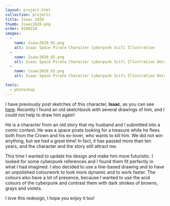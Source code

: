 ```yaml
---
layout: project.html
collection: projects
title: Isaac 2020
thumb: Isaac2020.png
order: 0200218
images:
  -
    name: Isaac2020_01.png
    alt: Isaac Space Pirate Character Cyberpunk Scifi Illustration
  -
    name: Isaac2020_02.png
    alt: Isaac Space Pirate Character Cyberpunk Scifi Illustration Detail
  -
    name: Isaac2020_03.png
    alt: Isaac Space Pirate Character Cyberpunk Scifi Illustration Detail

tools:
  - photoshop
---
```

I have previously post sketches of this character, **Isaac**, as you can see [here](/projects/isaac-sketch/). Recently I found an old sketchbook with several drawings of him, and I could not help to draw him again!

He is a character from an old story that my husband and I submitted into a comic contest. He was a space pirate looking for a treasure while he flees both from the Crown and his ex-lover, who wants to kill him. We did not win anything, but we had a great time! In fact, it has passed more than ten years, and the character and the story still attract me.

This time I wanted to update his design and make him more futuristic. I looked for some cyberpunk references and I found them fit perfectly in what I had imagined. I also decided to use a line-based drawing and to have an unpolished colourwork to look more dynamic and to work faster. The colours also have a lot of presence, because I wanted to use the acid colours of the cyberpunk and contrast them with dark strokes of browns, grays and violets.

I love this redesign, I hope you enjoy it too!
